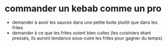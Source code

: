 # commander un kebab comme un pro

* demander à avoir les sauces dans une petite boite plutôt que dans les frites
* demander à ce que les frites soient bien cuites (les cuisiniers étant pressés, ils auront tendance  sous-cuire les frites pour gagner du temps)

